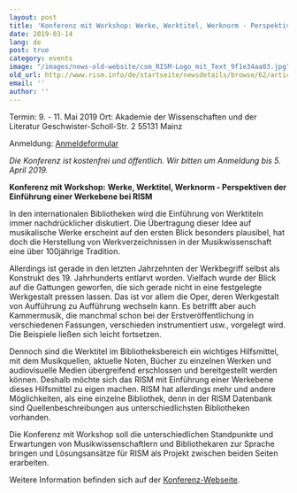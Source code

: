 ```yaml
---
layout: post
title: 'Konferenz mit Workshop: Werke, Werktitel, Werknorm - Perspektiven der Einführung einer Werkebene bei RISM'
date: 2019-03-14
lang: de
post: true
category: events
image: "/images/news-old-website/csm_RISM-Logo_mit_Text_9f1e34aa03.jpg"
old_url: http://www.rism.info/de/startseite/newsdetails/browse/62/article/64/conference-and-workshop-works-work-titles-work-authorities-perspectives-on-introducing-a-work-le.html
email: ''
author: ''
---
```



Termin: 9. - 11. Mai 2019
Ort: Akademie der Wissenschaften und der Literatur
Geschwister-Scholl-Str. 2
55131 Mainz

Anmeldung: [Anmeldeformular](https://goo.gl/forms/PcmsxMznK8EWFaFV2 "Opens window for sending email")

_Die Konferenz ist kostenfrei und öffentlich. Wir bitten um Anmeldung bis 5. April 2019._



**Konferenz mit Workshop:**  **Werke, Werktitel, Werknorm - Perspektiven der Einführung einer Werkebene bei RISM**

In den internationalen Bibliotheken wird die Einführung von Werktiteln immer nachdrücklicher diskutiert. Die Übertragung dieser Idee auf musikalische Werke erscheint auf den ersten Blick besonders plausibel, hat doch die Herstellung von Werkverzeichnissen in der Musikwissenschaft eine über 100jährige Tradition.

Allerdings ist gerade in den letzten Jahrzehnten der Werkbegriff selbst als Konstrukt des 19. Jahrhunderts entlarvt worden. Vielfach wurde der Blick auf die Gattungen geworfen, die sich gerade nicht in eine festgelegte Werkgestalt pressen lassen. Das ist vor allem die Oper, deren Werkgestalt von Aufführung zu Aufführung wechseln kann. Es betrifft aber auch Kammermusik, die manchmal schon bei der Erstveröffentlichung in verschiedenen Fassungen, verschieden instrumentiert usw., vorgelegt wird. Die Beispiele ließen sich leicht fortsetzen.

Dennoch sind die Werktitel im Bibliotheksbereich ein wichtiges Hilfsmittel, mit dem Musikquellen, aktuelle Noten, Bücher zu einzelnen Werken und audiovisuelle Medien übergreifend erschlossen und bereitgestellt werden können. Deshalb möchte sich das RISM mit Einführung einer Werkebene dieses Hilfsmittel zu eigen machen. RISM hat allerdings mehr und andere Möglichkeiten, als eine einzelne Bibliothek, denn in der RISM Datenbank sind Quellenbeschreibungen aus unterschiedlichsten Bibliotheken vorhanden.

Die Konferenz mit Workshop soll die unterschiedlichen Standpunkte und Erwartungen von Musikwissenschaftlern und Bibliothekaren zur Sprache bringen und Lösungsansätze für RISM als Projekt zwischen beiden Seiten erarbeiten.

Weitere Information befinden sich auf der [Konferenz-Webseite](/de/publikationen/werkebene-2019.html).







<script type="text/javascript">var switchTo5x=true;</script><script type="text/javascript" src="http://w.sharethis.com/button/buttons.js"></script><script type="text/javascript">stLight.options({publisher: "9b601438-1ce1-49d8-bfd7-9cff5df54c17", doNotHash: false, doNotCopy: false, hashAddressBar: false});</script>